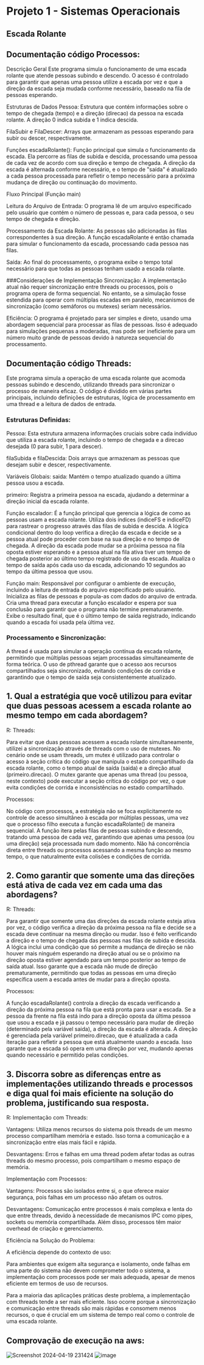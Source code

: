 # Projeto 1 - Sistemas Operacionais
## Escada Rolante

## Documentação código Processos: 
Descrição Geral
Este programa simula o funcionamento de uma escada rolante que atende pessoas subindo e descendo. O acesso é controlado para garantir que apenas uma pessoa utilize a escada por vez e que a direção da escada seja mudada conforme necessário, baseado na fila de pessoas esperando.

Estruturas de Dados
Pessoa: Estrutura que contém informações sobre o tempo de chegada (tempo) e a direção (direcao) da pessoa na escada rolante. A direção 0 indica subida e 1 indica descida.

FilaSubir e FilaDescer: Arrays que armazenam as pessoas esperando para subir ou descer, respectivamente.

Funções
escadaRolante(): Função principal que simula o funcionamento da escada. Ela percorre as filas de subida e descida, processando uma pessoa de cada vez de acordo com sua direção e tempo de chegada. A direção da escada é alternada conforme necessário, e o tempo de "saída" é atualizado a cada pessoa processada para refletir o tempo necessário para a próxima mudança de direção ou continuação do movimento.

Fluxo Principal (Função main)

Leitura do Arquivo de Entrada: O programa lê de um arquivo especificado pelo usuário que contém o número de pessoas e, para cada pessoa, o seu tempo de chegada e direção.

Processamento da Escada Rolante: As pessoas são adicionadas às filas correspondentes à sua direção. A função escadaRolante é então chamada para simular o funcionamento da escada, processando cada pessoa nas filas.

Saída: Ao final do processamento, o programa exibe o tempo total necessário para que todas as pessoas tenham usado a escada rolante.

###Considerações de Implementação
Sincronização: A implementação atual não requer sincronização entre threads ou processos, pois o programa opera de forma sequencial. No entanto, se a simulação fosse estendida para operar com múltiplas escadas em paralelo, mecanismos de sincronização (como semáforos ou mutexes) seriam necessários.

Eficiência: O programa é projetado para ser simples e direto, usando uma abordagem sequencial para processar as filas de pessoas. Isso é adequado para simulações pequenas a moderadas, mas pode ser ineficiente para um número muito grande de pessoas devido à natureza sequencial do processamento.

## Documentação código Threads:
Este programa simula a operação de uma escada rolante que acomoda pessoas subindo e descendo, utilizando threads para sincronizar o processo de maneira eficaz. O código é dividido em várias partes principais, incluindo definições de estruturas, lógica de processamento em uma thread e a leitura de dados de entrada.
### Estruturas Definidas:
Pessoa: Esta estrutura armazena informações cruciais sobre cada indivíduo que utiliza a escada rolante, incluindo o tempo de chegada e a direcao desejada (0 para subir, 1 para descer).

filaSubida e filaDescida: Dois arrays que armazenam as pessoas que desejam subir e descer, respectivamente.

Variáveis Globais:
saida: Mantém o tempo atualizado quando a última pessoa usou a escada.

primeiro: Registra a primeira pessoa na escada, ajudando a determinar a direção inicial da escada rolante.

Função escalador:
É a função principal que gerencia a lógica de como as pessoas usam a escada rolante.
Utiliza dois índices (indiceFS e indiceFD) para rastrear o progresso através das filas de subida e descida.
A lógica condicional dentro do loop verifica a direção da escada e decide se a pessoa atual pode proceder com base na sua direção e no tempo de chegada.
A direção da escada pode mudar se a próxima pessoa na fila oposta estiver esperando e a pessoa atual na fila ativa tiver um tempo de chegada posterior ao último tempo registrado de uso da escada.
Atualiza o tempo de saída após cada uso da escada, adicionando 10 segundos ao tempo da última pessoa que usou.

Função main:
Responsável por configurar o ambiente de execução, incluindo a leitura de entrada do arquivo especificado pelo usuário.
Inicializa as filas de pessoas e popula-as com dados do arquivo de entrada.
Cria uma thread para executar a função escalador e espera por sua conclusão para garantir que o programa não termine prematuramente.
Exibe o resultado final, que é o último tempo de saída registrado, indicando quando a escada foi usada pela última vez.

### Processamento e Sincronização:
A thread é usada para simular a operação contínua da escada rolante, permitindo que múltiplas pessoas sejam processadas simultaneamente de forma teórica.
O uso de pthread garante que o acesso aos recursos compartilhados seja sincronizado, evitando condições de corrida e garantindo que o tempo de saída seja consistentemente atualizado.

## 1. Qual a estratégia que você utilizou para evitar que duas pessoas acessem a escada rolante ao mesmo tempo em cada abordagem?
R: 
Threads:

Para evitar que duas pessoas acessem a escada rolante simultaneamente, utilizei a sincronização através de threads com o uso de mutexes. No cenário onde se usam threads, um mutex é utilizado para controlar o acesso à seção crítica do código que manipula o estado compartilhado da escada rolante, como o tempo atual de saída (saida) e a direção atual (primeiro.direcao). O mutex garante que apenas uma thread (ou pessoa, neste contexto) pode executar a seção crítica do código por vez, o que evita condições de corrida e inconsistências no estado compartilhado.

Processos:

No código com processos, a estratégia não se foca explicitamente no controle de acesso simultâneo à escada por múltiplas pessoas, uma vez que o processo filho executa a função escadaRolante() de maneira sequencial. A função itera pelas filas de pessoas subindo e descendo, tratando uma pessoa de cada vez, garantindo que apenas uma pessoa (ou uma direção) seja processada num dado momento. Não há concorrência direta entre threads ou processos acessando a mesma função ao mesmo tempo, o que naturalmente evita colisões e condições de corrida.

## 2. Como garantir que somente uma das direções está ativa de cada vez em cada uma das abordagens?
R: 
Threads:

Para garantir que somente uma das direções da escada rolante esteja ativa por vez, o código verifica a direção da próxima pessoa na fila e decide se a escada deve continuar na mesma direção ou mudar. Isso é feito verificando a direção e o tempo de chegada das pessoas nas filas de subida e descida. A lógica inclui uma condição que só permite a mudança de direção se não houver mais ninguém esperando na direção atual ou se o próximo na direção oposta estiver agendado para um tempo posterior ao tempo de saída atual. Isso garante que a escada não mude de direção prematuramente, permitindo que todas as pessoas em uma direção específica usem a escada antes de mudar para a direção oposta.

Processos: 

A função escadaRolante() controla a direção da escada verificando a direção da próxima pessoa na fila que está pronta para usar a escada. Se a pessoa da frente na fila está indo para a direção oposta da última pessoa que usou a escada e já passou o tempo necessário para mudar de direção (determinado pela variável saida), a direção da escada é alterada. A direção é gerenciada pela variável primeiro.direcao, que é atualizada a cada iteração para refletir a pessoa que está atualmente usando a escada. Isso garante que a escada só opera em uma direção por vez, mudando apenas quando necessário e permitido pelas condições.

## 3. Discorra sobre as diferenças entre as implementações utilizando threads e processos e diga qual foi mais eficiente na solução do problema, justificando sua resposta.
R: 
Implementação com Threads:

Vantagens: Utiliza menos recursos do sistema pois threads de um mesmo processo compartilham memória e estado. Isso torna a comunicação e a sincronização entre elas mais fácil e rápida.

Desvantagens: Erros e falhas em uma thread podem afetar todas as outras threads do mesmo processo, pois compartilham o mesmo espaço de memória.

Implementação com Processos:

Vantagens: Processos são isolados entre si, o que oferece maior segurança, pois falhas em um processo não afetam os outros.

Desvantagens: Comunicação entre processos é mais complexa e lenta do que entre threads, devido à necessidade de mecanismos IPC como pipes, sockets ou memória compartilhada. Além disso, processos têm maior overhead de criação e gerenciamento.

Eficiência na Solução do Problema:

A eficiência depende do contexto de uso:

Para ambientes que exigem alta segurança e isolamento, onde falhas em uma parte do sistema não devem comprometer todo o sistema, a implementação com processos pode ser mais adequada, apesar de menos eficiente em termos de uso de recursos.

Para a maioria das aplicações práticas deste problema, a implementação com threads tende a ser mais eficiente. Isso ocorre porque a sincronização e comunicação entre threads são mais rápidas e consomem menos recursos, o que é crucial em um sistema de tempo real como o controle de uma escada rolante.

## Comprovação de execução na aws: 

![Screenshot 2024-04-19 231424](https://github.com/IanMcunha/SO4/assets/101913171/0c46a754-208e-4f5c-a66a-c26e407e98f9)
![image](https://github.com/IanMcunha/SO4/assets/101913171/ea3b3c08-51a2-4bf0-8102-5e76a8887e5a)



